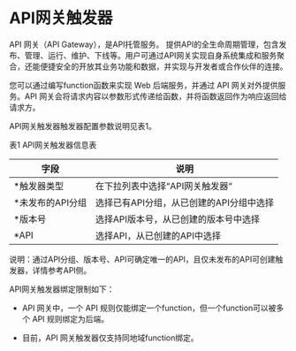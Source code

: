 
# API网关触发器

API 网关（API Gateway），是API托管服务。 提供API的全生命周期管理，包含发布、管理、运行、维护、下线等。用户可通过API网关实现自身系统集成和服务聚合，还能便捷安全的开放其业务功能和数据，并实现与开发者或合作伙伴的连接。

您可以通过编写function函数来实现 Web 后端服务，并通过 API 网关对外提供服务。API 网关会将请求内容以参数形式传递给函数，并将函数返回作为响应返回给请求方。

 

API网关触发器触发器配置参数说明见表1。

表1 API网关触发器信息表

| 字段        | 说明                                     |
| ----------- | ---------------------------------------- |
| *触发器类型 | 在下拉列表中选择“API网关触发器“          |
| *未发布的API分组    | 选择已有API分组，从已创建的API分组中选择 |
| *版本号     | 选择API版本号，从已创建的版本号中选择    |
| *API        | 选择API，从已创建的API中选择             |

说明：通过API分组、版本号、API可确定唯一的API，且仅未发布的API可创建触发器，详情参考API侧。

 
 

API网关触发器绑定限制如下：

* API 网关中，一个 API 规则仅能绑定一个function，但一个function可以被多个 API 规则绑定为后端。

* 目前，API 网关触发器仅支持同地域function绑定。
